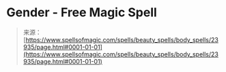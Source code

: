 <!--yml

category: 未分类

date: 2024-06-12 19:09:28

-->

# Gender - Free Magic Spell

> 来源：[https://www.spellsofmagic.com/spells/beauty_spells/body_spells/23935/page.html#0001-01-01](https://www.spellsofmagic.com/spells/beauty_spells/body_spells/23935/page.html#0001-01-01)
